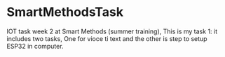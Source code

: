 # SmartMethodsTask
IOT task week 2 at Smart Methods (summer training), This is my task 1: it includes two tasks, 
One for vioce ti text and the other is step to setup ESP32 in computer.
